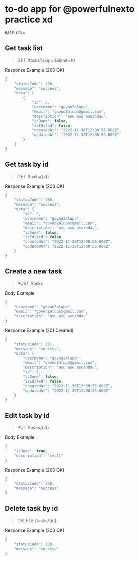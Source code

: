 # to-do app for @powerfulnexto practice xd

`BASE_URL=`

## Get task list

> GET /tasks?skip=0&limit=10

Response Example (200 OK)

``` javascript
{
    "statusCode": 200,
    "message": "success",
    "data": [
        {
            "id": 5,
            "username": "govnoZalupa",
            "email": "govnoZalupa@gmail.com",
            "description": "asu asu asuzhdau",
            "isDone": false,
            "isEdited": false,
            "createdAt": "2022-11-30T12:08:55.000Z",
            "updatedAt": "2022-11-30T12:08:55.000Z"
        }
    ]
}
```

## Get task by id

> GET /tasks/{id}

Response Example (200 OK)

``` javascript
{
    "statusCode": 200,
    "message": "success",
    "data": {
        "id": 5,
        "username": "govnoZalupa",
        "email": "govnoZalupa@gmail.com",
        "description": "asu asu asuzhdau",
        "isDone": false,
        "isEdited": false,
        "createdAt": "2022-11-30T12:08:55.000Z",
        "updatedAt": "2022-11-30T12:08:55.000Z"
    }
}
```

## Create a new task

> POST /tasks

Body Example

``` javascript
{
    "username": "govnoZalupa",
    "email": "govnoZalupa@gmail.com",
    "description": "asu asu asuzhdau"
}
```

Response Example (201 Created)

``` javascript
{
    "statusCode": 201,
    "message": "success",
    "data": {
        "username": "govnoZalupa",
        "email": "govnoZalupa@gmail.com",
        "description": "asu asu asuzhdau",
        "id": 5,
        "isDone": false,
        "isEdited": false,
        "createdAt": "2022-11-30T12:08:55.000Z",
        "updatedAt": "2022-11-30T12:08:55.000Z"
    }
}
```

## Edit task by id

> PUT /tasks/{id}

Body Example

``` javascript
{
    "isDone": true,
    "description": "test1"
}
```

Response Example (200 OK)

``` javascript
{
    "statusCode": 200,
    "message": "success"
}
```

## Delete task by id

> DELETE /tasks/{id}

Response Example (200 OK)

``` javascript
{
    "statusCode": 200,
    "message": "success"
}
```
